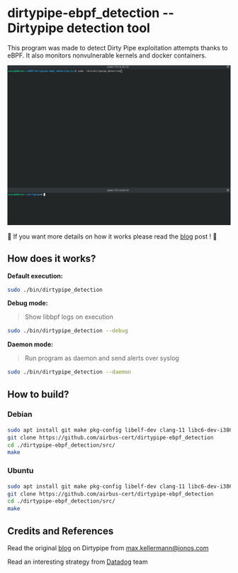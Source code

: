 # dirtypipe-ebpf_detection -- Dirtypipe detection tool

This program was made to detect Dirty Pipe exploitation attempts thanks to eBPF. It also monitors nonvulnerable kernels and docker containers.

![](/.images/088d790795eb65a66c268d61039feeea5455bae6.gif)

:flight_departure: If you want more details on how it works please read the [blog](https://skyblue.team/posts/dirtypipe-ebpf-detection/) post ! :flight_arrival:

## How does it works?

**Default execution:**

```bash
sudo ./bin/dirtypipe_detection
```

**Debug mode:**

> Show libbpf logs on execution

```bash
sudo ./bin/dirtypipe_detection --debug
```

**Daemon mode:**

> Run program as daemon and send alerts over syslog

```bash
sudo ./bin/dirtypipe_detection --daemon
```

## How to build?

### Debian

```bash
sudo apt install git make pkg-config libelf-dev clang-11 libc6-dev-i386 bpftool -y
git clone https://github.com/airbus-cert/dirtypipe-ebpf_detection
cd ./dirtypipe-ebpf_detection/src/
make
```

### Ubuntu

```bash
sudo apt install git make pkg-config libelf-dev clang-11 libc6-dev-i386 linux-tools-common linux-tools-$(uname -r) -y
git clone https://github.com/airbus-cert/dirtypipe-ebpf_detection
cd ./dirtypipe-ebpf_detection/src/
make
```

## Credits and References

Read the original [blog](https://dirtypipe.cm4all.com/) on Dirtypipe from max.kellermann@ionos.com

Read an interesting strategy from [Datadog](https://www.datadoghq.com/blog/dirty-pipe-vulnerability-overview-and-remediation/) team
